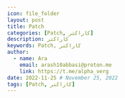 ```yaml
---
icon: file_folder
layout: post
title: Patch
categories: [Patch, کاراکتر]
description: کاراکتر
keywords: Patch, کاراکتر
author:
  - name: Ara
    email: arash10abbasi@proton.me
    link: https://t.me/alpha_verg
date: 2022-11-25 # November 25, 2022
tags: [Patch, کاراکتر]
---
```


<div dir='rtl'>
